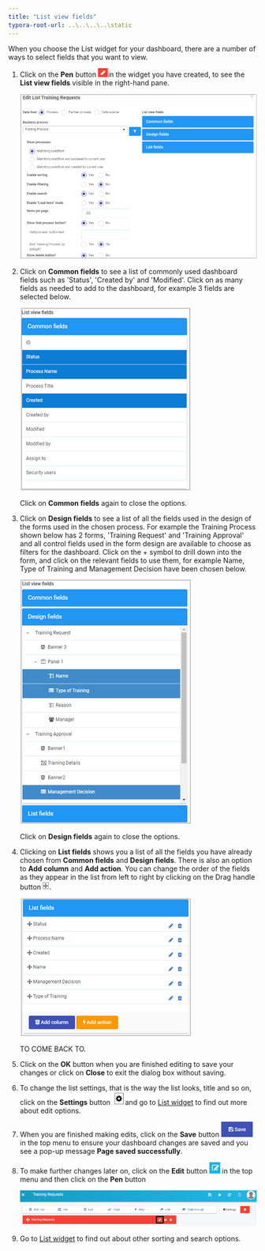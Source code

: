 ```yaml
---
title: "List view fields"
typora-root-url: ..\..\..\..\static
---
```

When you choose the List widget for your dashboard, there are a number of ways to select fields that you want to view.

1. Click on the **Pen** button ![Pen button](images/pen.png)in the widget you have created, to see the **List view fields** visible in the right-hand pane.

   ![List view fields](images/listconfig_frame.png)

2. Click on **Common fields** to see a list of commonly used dashboard fields such as 'Status', 'Created by' and 'Modified'. Click on as many fields as needed to add to the dashboard, for example 3 fields are selected below.

   ![Common fields](images/commonfields.png)

   Click on **Common fields** again to close the options.

3. Click on **Design fields** to see a list of all the fields used in the design of the forms used in the chosen process. For example the Training Process shown below has 2 forms, 'Training Request' and 'Training Approval' and all control fields used in the form design are available to choose as filters for the dashboard. Click on the + symbol to drill down into the form, and click on the relevant fields to use them, for example Name, Type of Training and Management Decision have been chosen below. 

   ![Design fields](images/designfields.png)

   Click on **Design fields** again to close the options.

4. Clicking on **List fields** shows you a list of all the fields you have already chosen from **Common fields** and **Design fields**. There is also an option to **Add column** and **Add action**. You can change the order of the fields as they appear in the list from left to right by clicking on the Drag handle button ![Drag handle](images/draghandlewhite.png). 

   ![List fields](images/listfields.png)

   TO COME BACK TO.

5. Click on the **OK** button when you are finished editing to save your changes or click on **Close** to exit the dialog box without saving.

5. To change the list settings, that is the way the list looks, title and so on, click on the **Settings** button ![Settings button](images/cog.png)and go to [List widget](pages/list.md) to find out more about edit options.

5. When you are finished making edits, click on the **Save** button ![Save button](images/save.png) in the top menu to ensure your dashboard changes are saved and you see a pop-up message **Page saved successfully**.

6. To make further changes later on, click on the **Edit** button ![Edit button](images/edit.png) in the top menu and then click on the **Pen** button

   ![Pen button in a widget](images/penbutton.png) 

7. Go to [List widget](#list.md) to find out about other sorting and search options. 